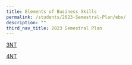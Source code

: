 ```yaml
---
title: Elements of Business Skills
permalink: /students/2023-Semestral-Plan/ebs/
description: ""
third_nav_title: 2023 Semestral Plan
---
```

[3NT](/files/Semestral%20Plan/EBS/Sec%203NT%20EBS%20Semester%20Plan%202023.pdf)

[4NT](/files/Semestral%20Plan/EBS/Sec%204NT%20EBS%20Semester%20Plan%202023.pdf)